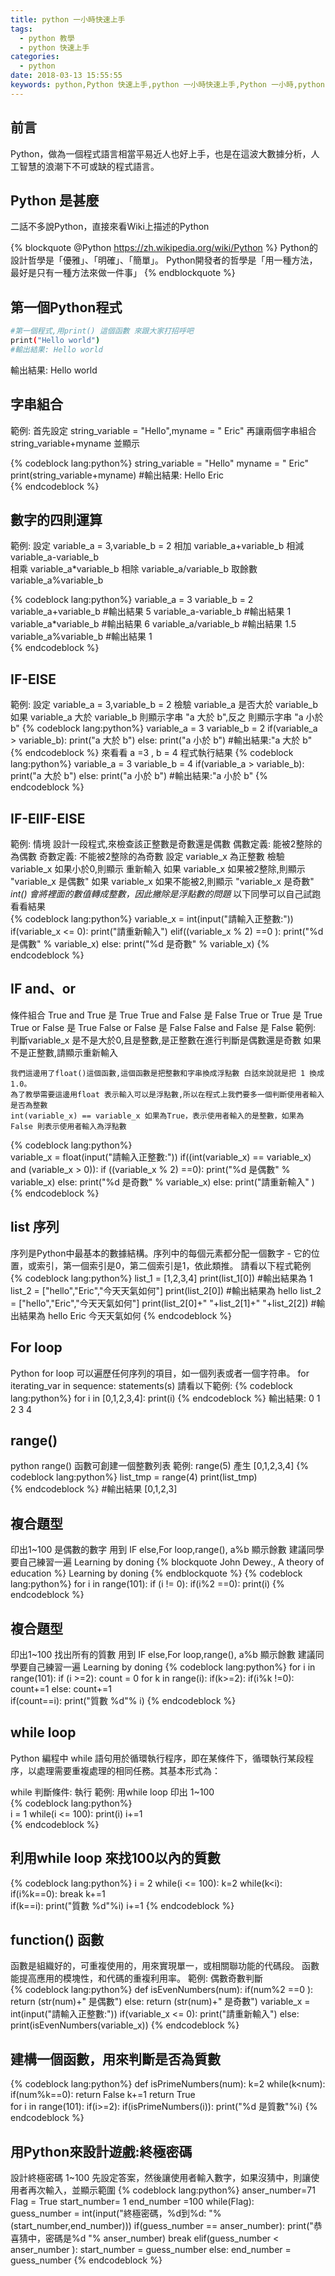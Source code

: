 ```yaml
---
title: python 一小時快速上手
tags:
  - python 教學
  - python 快速上手
categories:
  - python
date: 2018-03-13 15:55:55
keywords: python,Python 快速上手,python 一小時快速上手,Python 一小時,python 教學,一小時學會 Python,Python初學
---
```



## 前言

Python，做為一個程式語言相當平易近人也好上手，也是在這波大數據分析，人工智慧的浪潮下不可或缺的程式語言。

## Python 是甚麼
二話不多說Python，直接來看Wiki上描述的Python

{% blockquote @Python https://zh.wikipedia.org/wiki/Python %}
Python的設計哲學是「優雅」、「明確」、「簡單」。
Python開發者的哲學是「用一種方法，最好是只有一種方法來做一件事」
{% endblockquote %}



## 第一個Python程式

``` bash
#第一個程式,用print() 這個函數 來跟大家打招呼吧
print("Hello world")
#輸出結果: Hello world
```
輸出結果:
Hello world

## 字串組合
範例: 
    首先設定 string_variable = "Hello",myname = " Eric"
    再讓兩個字串組合  string_variable+myname 並顯示

{% codeblock lang:python%}
string_variable = "Hello"
myname = " Eric"
print(string_variable+myname)
#輸出結果: Hello Eric	
{% endcodeblock %}

## 數字的四則運算
範例:
   設定 variable_a = 3,variable_b = 2
   相加 variable_a+variable_b
   相減 variable_a-variable_b     
   相乘 variable_a*variable_b
   相除 variable_a/variable_b
   取餘數 variable_a%variable_b
   
{% codeblock lang:python%}
variable_a = 3
variable_b = 2
variable_a+variable_b 
#輸出結果 5
variable_a-variable_b 
#輸出結果 1
variable_a*variable_b 
#輸出結果 6
variable_a/variable_b 
#輸出結果 1.5
variable_a%variable_b
#輸出結果 1  
{% endcodeblock %}

## IF-ElSE 
範例:
   設定  variable_a = 3,variable_b = 2
   檢驗  variable_a 是否大於 variable_b 
   如果  variable_a 大於 variable_b 則顯示字串 "a 大於 b",反之 則顯示字串 "a 小於 b"
{% codeblock lang:python%}
variable_a = 3
variable_b = 2
if(variable_a > variable_b):
    print("a 大於 b")
else:
    print("a 小於 b")
#輸出結果:"a 大於 b" 
{% endcodeblock %}
來看看 a =3 , b = 4  程式執行結果 
{% codeblock lang:python%}
variable_a = 3
variable_b = 4
if(variable_a > variable_b):
    print("a 大於 b")
else:
    print("a 小於 b")
#輸出結果:"a 小於 b"
{% endcodeblock %}

## IF-ElIF-ElSE
範例:
   情境 設計一段程式,來檢查該正整數是奇數還是偶數
   偶數定義: 能被2整除的為偶數
   奇數定義: 不能被2整除的為奇數
   設定  variable_x 為正整數 
   檢驗  variable_x 如果小於0,則顯示 重新輸入
   如果  variable_x 如果被2整除,則顯示 "variable_x 是偶數"
   如果  variable_x 如果不能被2,則顯示 "variable_x 是奇數"
   *int() 會將裡面的數值轉成整數，因此撇除是浮點數的問題*
以下同學可以自己試跑看看結果   
{% codeblock lang:python%}
variable_x = int(input("請輸入正整數:"))
if(variable_x <= 0):
    print("請重新輸入")
elif((variable_x % 2) ==0 ):
    print("%d 是偶數" % variable_x)
else:
    print("%d 是奇數" % variable_x)
{% endcodeblock %}

## IF and、or

條件組合
 True and True   是 True
 True and False  是 False
 True or  True   是 True
 True or False   是 True
 False or False  是 False
 False and False 是 False
範例:
    判斷variable_x 是不是大於0,且是整數,是正整數在進行判斷是偶數還是奇數
    如果不是正整數,請顯示重新輸入
	
	我們這邊用了float()這個函數,這個函數是把整數和字串換成浮點數 白話來說就是把 1 換成1.0。
	為了教學需要這邊用float 表示輸入可以是浮點數,所以在程式上我們要多一個判斷使用者輸入是否為整數
	int(variable_x) == variable_x 如果為True，表示使用者輸入的是整數，如果為False 則表示使用者輸入為浮點數
{% codeblock lang:python%}	
variable_x = float(input("請輸入正整數:"))
if((int(variable_x) == variable_x) and (variable_x > 0)):
    if ((variable_x % 2) ==0):
        print("%d 是偶數" % variable_x)
    else:
        print("%d 是奇數" % variable_x)
else:
    print("請重新輸入" )
{% endcodeblock %} 

## list 序列
序列是Python中最基本的數據結構。序列中的每個元素都分配一個數字 - 它的位置，或索引，第一個索引是0，第二個索引是1，依此類推。
請看以下程式範例
{% codeblock lang:python%}
list_1 = [1,2,3,4]
print(list_1[0])
#輸出結果為 1
list_2 = ["hello","Eric","今天天氣如何"]
print(list_2[0])
#輸出結果為 hello
list_2 = ["hello","Eric","今天天氣如何"]
print(list_2[0]+" "+list_2[1]+" "+list_2[2])
#輸出結果為 hello Eric 今天天氣如何
{% endcodeblock %}

## For loop 
Python for loop 可以遍歷任何序列的項目，如一個列表或者一個字符串。
for iterating_var in sequence:
   statements(s)
請看以下範例:
{% codeblock lang:python%}
for i in [0,1,2,3,4]:
    print(i)
{% endcodeblock %}
輸出結果:
0
1
2
3
4 

## range()
python range() 函數可創建一個整數列表
範例:
    range(5) 產生 [0,1,2,3,4] 
{% codeblock lang:python%}
list_tmp = range(4)
print(list_tmp) 	
{% endcodeblock %}
#輸出結果 [0,1,2,3]

## 複合題型
印出1~100 是偶數的數字
用到 IF else,For loop,range(),  a%b 顯示餘數
建議同學要自己練習一遍 Learning by doning
{% blockquote John Dewey., A theory of education %}
Learning by doning
{% endblockquote %}
{% codeblock lang:python%}
for i in range(101):
    if (i != 0):
        if(i%2 ==0):
            print(i)
{% endcodeblock %}

## 複合題型
印出1~100 找出所有的質數
用到 IF else,For loop,range(),  a%b 顯示餘數
建議同學要自己練習一遍 Learning by doning
{% codeblock lang:python%}
for i in range(101):
    if (i >=2):
        count = 0
        for k in range(i):
            if(k>=2):
                if(i%k !=0):
                    count+=1
            else:
                count+=1       
        if(count==i):
            print("質數 %d"% i)
{% endcodeblock %}

## while loop 
Python 編程中 while 語句用於循環執行程序，即在某條件下，循環執行某段程序，以處理需要重複處理的相同任務。其基本形式為：

while 判斷條件:
    執行
範例:
    用while loop 印出 1~100	
{% codeblock lang:python%}	
i = 1
while(i <= 100):
    print(i)
    i+=1	
{% endcodeblock %}

## 利用while loop 來找100以內的質數
{% codeblock lang:python%}
i = 2
while(i <= 100):
    k=2
    while(k<i):
        if(i%k==0):
            break
        k+=1    
    if(k==i):
        print("質數 %d"%i) 
    i+=1
{% endcodeblock %}

## function() 函數
函數是組織好的，可重複使用的，用來實現單一，或相關聯功能的代碼段。
函數能提高應用的模塊性，和代碼的重複利用率。
範例:
    偶數奇數判斷  
{% codeblock lang:python%}
def isEvenNumbers(num):
    if(num%2 ==0 ):
        return (str(num)+" 是偶數")
    else:
        return (str(num)+" 是奇數")
variable_x = int(input("請輸入正整數:"))
if(variable_x <= 0):
    print("請重新輸入") 
else:
    print(isEvenNumbers(variable_x))
{% endcodeblock %}

## 建構一個函數，用來判斷是否為質數	
{% codeblock lang:python%}
def isPrimeNumbers(num):
    k=2
    while(k<num):
        if(num%k==0):
            return False
        k+=1
    return True        
for i in range(101):
    if(i>=2):
        if(isPrimeNumbers(i)):
            print("%d 是質數"%i)
{% endcodeblock %}

## 用Python來設計遊戲:終極密碼
設計終極密碼 1~100
先設定答案，然後讓使用者輸入數字，如果沒猜中，則讓使用者再次輸入，並顯示範圍
{% codeblock lang:python%}
anser_number=71
Flag = True
start_number= 1
end_number =100
while(Flag):    
    guess_number = int(input("終極密碼，%d到%d: "%(start_number,end_number)))
    if(guess_number == anser_number):
        print("恭喜猜中，密碼是%d "% anser_number)
        break
    elif(guess_number < anser_number ):
        start_number = guess_number
    else:
        end_number = guess_number
{% endcodeblock %}

		
